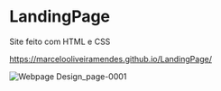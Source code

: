 # LandingPage

Site feito com HTML e CSS

https://marcelooliveiramendes.github.io/LandingPage/

![Webpage Design_page-0001](https://user-images.githubusercontent.com/48383295/194088444-701c7571-58b7-4e26-9280-2369c03ae75d.jpg)
